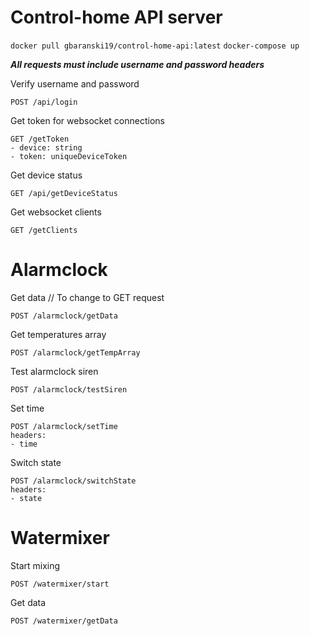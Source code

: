 # Control-home API server
`docker pull gbaranski19/control-home-api:latest`
`docker-compose up`

***All requests must include username and password headers***

Verify username and password
```
POST /api/login
```

Get token for websocket connections
```
GET /getToken
- device: string
- token: uniqueDeviceToken
```


Get device status
```
GET /api/getDeviceStatus
```

Get websocket clients
```
GET /getClients
```

# Alarmclock
Get data // To change to GET request
```
POST /alarmclock/getData

```
Get temperatures array
```
POST /alarmclock/getTempArray
```
Test alarmclock siren
```
POST /alarmclock/testSiren
```
Set time
```
POST /alarmclock/setTime
headers:
- time
```
Switch state
```
POST /alarmclock/switchState
headers:
- state
```
# Watermixer
Start mixing
```
POST /watermixer/start
```
Get data
```
POST /watermixer/getData
```
